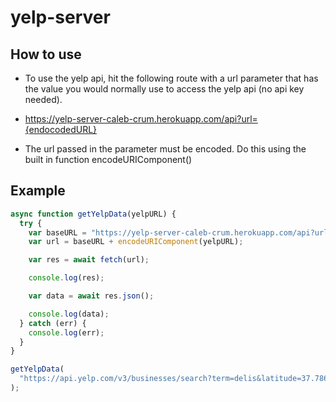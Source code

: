 # yelp-server

## How to use

- To use the yelp api, hit the following route with a url parameter that has the value you would normally use to access the yelp api (no api key needed).

- https://yelp-server-caleb-crum.herokuapp.com/api?url={endocodedURL}

- The url passed in the parameter must be encoded. Do this using the built in function encodeURIComponent()

## Example

```js
async function getYelpData(yelpURL) {
  try {
    var baseURL = "https://yelp-server-caleb-crum.herokuapp.com/api?url=";
    var url = baseURL + encodeURIComponent(yelpURL);

    var res = await fetch(url);

    console.log(res);

    var data = await res.json();

    console.log(data);
  } catch (err) {
    console.log(err);
  }
}

getYelpData(
  "https://api.yelp.com/v3/businesses/search?term=delis&latitude=37.786882&longitude=-122.399972"
);
```
